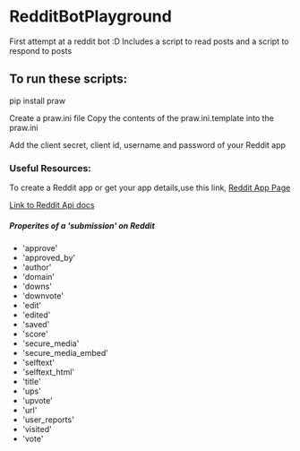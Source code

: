 # RedditBotPlayground

First attempt at a reddit bot :D 
Includes a script to read posts and a script to respond to posts

## To run these scripts:

pip install praw

Create a praw.ini file
Copy the contents of the praw.ini.template into the praw.ini


Add the client secret, client id, username and password of your Reddit app

### Useful Resources: 

To create a Reddit app or get your app details,use this link, [Reddit App Page](https://www.reddit.com/prefs/apps/)

[Link to Reddit Api docs](https://www.reddit.com/dev/api/)

##### Properites of a 'submission' on Reddit  
- 'approve'
- 'approved_by'
- 'author' 
- 'domain'
- 'downs'
- 'downvote'
- 'edit'
- 'edited'
- 'saved'
- 'score'
- 'secure_media'
- 'secure_media_embed'
- 'selftext'
- 'selftext_html'
- 'title'
- 'ups'
- 'upvote'
- 'url'
- 'user_reports'
- 'visited'
- 'vote'
